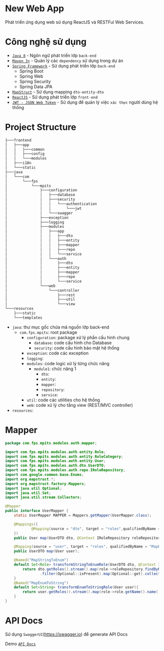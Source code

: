 # New Web App

Phát triển ứng dụng web sử dụng ReactJS và RESTFul Web Services.

# Công nghệ sử dụng
* [``Java 8``](https://www.java.com) - Ngôn ngữ phát triển lớp ``back-end``
* [``Maven 3+``](https://maven.apache.org/) - Quản lý các ``dependency`` sử dụng trong dự án
* [``Spring Framework``](https://spring.io/) - Sử dụng phát triển lớp ``back-end``
    * Spring Boot
    * Spring Web
    * Spring Security
    * Spring Data JPA
* [``MapStruct``](http://mapstruct.org/) - Sử dụng mapping ``dto-entity-dto``
* [``ReactJS``](https://reactjs.org/) - Sử dụng phát triển lớp ``front-end``
* [``JWT - JSON Web Token``](https://jwt.io/) - Sử dụng để quản lý việc ``xác thực`` người dùng hệ thống
# Project Structure
```bash
├───frontend
│   ├───app
│   │   ├───common
│   │   ├───config
│   │   └───modules
│   ├───i18n
│   └───static
├───java
│   └───com
│       └───fps
│           └───mpits
│               ├───configuration
│               │   ├───database
│               │   ├───security
│               │   │   └───authentication
│               │   │       └───jwt
│               │   └───swagger
│               ├───exception
│               ├───logging
│               ├───modules
│               │   ├───app
│               │   │   ├───dto
│               │   │   ├───entity
│               │   │   ├───mapper
│               │   │   ├───repo
│               │   │   └───service
│               │   └───auth
│               │       ├───dto
│               │       ├───entity
│               │       ├───mapper
│               │       ├───repo
│               │       └───service
│               └───web
│                   └───controller
│                       ├───rest
│                       ├───util
│                       └───view
└───resources
    ├───static
    └───templates
```
* ``java``: thư mục gốc chứa mã nguồn lớp back-end
   * ``com.fps.mpits``: root package 
      * ``configuration``: package xử lý phần cấu hình chung
         * ``database``: code cấu hình cho Database
         * ``security``: code cấu hình bảo mật hệ thống
      * ``exception``: code các exception
      * ``logging``:
      * ``modules``: code logic xử lý từng chức năng
         * ``module1``: chức năng 1
            * ``dto``:
            * ``entity``:
            * ``mapper``:
            * ``repository``:
            * ``service``:
      * ``util``: code các utilities cho hệ thống
      * ``web``: code xử lý cho tầng view (REST/MVC controller)
* ``resources``:
# Mapper
```java
package com.fps.mpits.modules.auth.mapper;

import com.fps.mpits.modules.auth.entity.Role;
import com.fps.mpits.modules.auth.entity.RoleCategory;
import com.fps.mpits.modules.auth.entity.User;
import com.fps.mpits.modules.auth.dto.UserDTO;
import com.fps.mpits.modules.auth.repo.IRoleRepository;
import com.google.common.base.Enums;
import org.mapstruct.*;
import org.mapstruct.factory.Mappers;
import java.util.Optional;
import java.util.Set;
import java.util.stream.Collectors;

@Mapper
public interface UserMapper {
    static UserMapper MAPPER = Mappers.getMapper(UserMapper.class);

    @Mappings({
            @Mapping(source = "dto", target = "roles",qualifiedByName = {"MapStringToEnum"})
    })
    public User map(UserDTO dto, @Context IRoleRepository roleRepository);

    @Mapping(source = "user", target = "roles", qualifiedByName = "MapEnumToString")
    public UserDTO map(User user);

    @Named("MapStringToEnum")
    default Set<Role> transformStringToEnumRole(UserDTO dto, @Context IRoleRepository roleRepository){
        return dto.getRoles().stream().map(role->roleRepository.findByName(Enums.getIfPresent(RoleCategory.class,role).orNull()))
                .filter(Optional::isPresent).map(Optional::get).collect(Collectors.toSet());
    }
    @Named("MapEnumToString")
    default Set<String> transformEnumToStringRole(User user){
        return user.getRoles().stream().map(role->role.getName().name()).collect(Collectors.toSet());
    }
}
```
# API Docs
Sử dụng ``SwaggerUI``(https://swagger.io) để generate API Docs

Demo [``API Docs``](http://10.15.68.50:8082)
